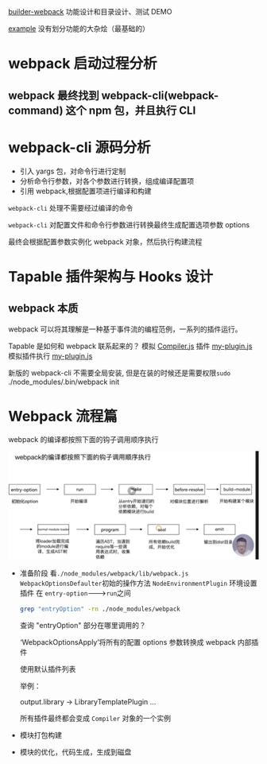 [builder-webpack](./builder-webpack/readme.md) 功能设计和目录设计、测试 DEMO

[example](./example/readme.md) 没有划分功能的大杂烩（最基础的）

# webpack 启动过程分析

## webpack 最终找到 webpack-cli(webpack-command) 这个 npm 包，并且执行 CLI

# webpack-cli 源码分析

-   引入 yargs 包，对命令行进行定制
-   分析命令行参数，对各个参数进行转换，组成编译配置项
-   引用 webpack,根据配置项进行编译和构建

`webpack-cli` 处理不需要经过编译的命令

`webpack-cli` 对配置文件和命令行参数进行转换最终生成配置选项参数 options

最终会根据配置参数实例化 webpack 对象，然后执行构建流程

# Tapable 插件架构与 Hooks 设计

## webpack 本质

webpack 可以将其理解是一种基于事件流的编程范例，一系列的插件运行。

[](./tapable-test)

Tapable 是如何和 webpack 联系起来的？
模拟 [Compiler.js](./tapable-test/Compiler.js)
插件 [my-plugin.js](./tapable-test/my-plugin.js)
模拟插件执行 [my-plugin.js](./tapable-test/my-plugin.js)

新版的 webpack-cli 不需要全局安装,
但是在装的时候还是需要权限`sudo` ./node_modules/.bin/webpack init

# Webpack 流程篇

webpack 的编译都按照下面的钩子调用顺序执行

![](./doc/1567735690286.jpg)

-   准备阶段
    看`./node_modules/webpack/lib/webpack.js`
    `WebpackOptionsDefaulter`初始的操作方法
    `NodeEnvironmentPlugin` 环境设置插件 在 `entry-option`--->`run`之间

    ```bash
    grep "entryOption" -rn ./node_modules/webpack
    ```

    查询 "entryOption" 部分在哪里调用的？

    ‘WebpackOptionsApply’将所有的配置 options 参数转换成 webpack 内部插件

    使用默认插件列表

    举例：

    output.library -> LibraryTemplatePlugin
    ...

    所有插件最终都会变成 `Compiler` 对象的一个实例

-   模块打包构建
-   模块的优化，代码生成，生成到磁盘
